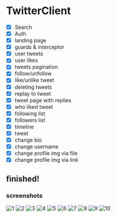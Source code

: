 # TwitterClient

- [x] Search
- [x] Auth
- [x] landing page
- [x] guards & interceptor
- [x] user tweets
- [x] user likes
- [x] tweets pagination
- [x] follow/unfollow
- [x] like/unlike tweet
- [x] deleting tweets
- [x] replay to tweet
- [x] tweet page with replies
- [x] who liked tweet
- [x] following list
- [x] followers list
- [x] timeline
- [x] tweet
- [x] change bio
- [x] change username
- [x] change profile img via file
- [x] change profile img via link

## finished!

### screenshots

![1](https://user-images.githubusercontent.com/86015507/193487475-b47ee1a3-49b6-4935-9826-febf0087d46d.PNG)
![2](https://user-images.githubusercontent.com/86015507/193487525-b560c01f-fd0e-44f6-8d9b-ddb652ae3e5a.PNG)
![3](https://user-images.githubusercontent.com/86015507/193487526-b617ae9a-d34c-421d-aa70-92845f714391.PNG)
![4](https://user-images.githubusercontent.com/86015507/193487530-42433717-a717-4d7e-a5f2-a60c01993db0.PNG)
![5](https://user-images.githubusercontent.com/86015507/193487531-52d18cab-d4e1-4bb1-b836-78accff86a63.PNG)
![6](https://user-images.githubusercontent.com/86015507/193487532-6783cdc0-a07f-4860-aa6c-f14b29864391.PNG)
![7](https://user-images.githubusercontent.com/86015507/193487534-3b27a8ff-2226-4d3d-b71e-c83f615118c9.PNG)
![8](https://user-images.githubusercontent.com/86015507/193487535-32111845-ab36-406c-9f6b-4990868183b4.PNG)
![9](https://user-images.githubusercontent.com/86015507/193487536-42382a2f-1572-480e-8e9b-6b347fe57a7d.PNG)
![10](https://user-images.githubusercontent.com/86015507/193487537-7a2824c7-49d0-40e3-a03b-f3ebf6d4d674.PNG)


